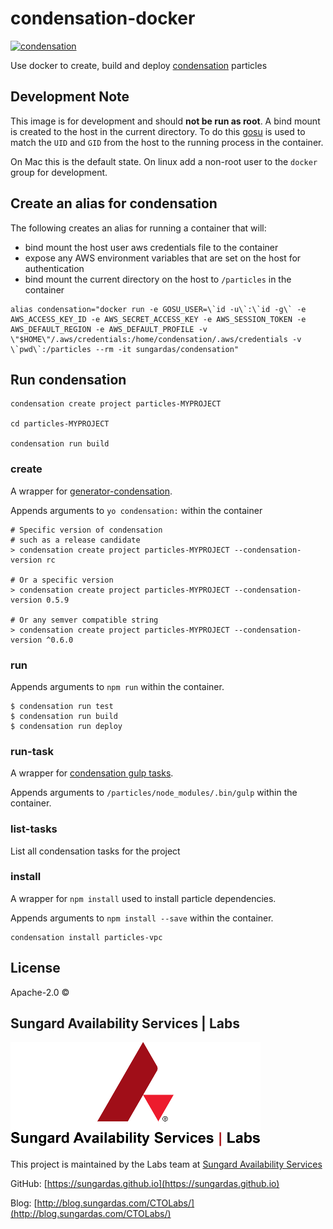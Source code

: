 # condensation-docker

[![condensation][condensation-image]][condensation-url]

Use docker to create, build and deploy [condensation][condensation-url] particles

## Development Note

This image is for development and should **not be run as root**.  A bind mount is created to the host in the current directory.  To do this [gosu][gosu-url] is used to match the `UID` and `GID` from the host to the running process in the container.

On Mac this is the default state.  On linux add a non-root user to the `docker` group for development.

## Create an alias for condensation

The following creates an alias for running a container that will:

* bind mount the host user aws credentials file to the container
* expose any AWS environment variables that are set on the host for
  authentication
* bind mount the current directory on the host to `/particles` in the
  container

```
alias condensation="docker run -e GOSU_USER=\`id -u\`:\`id -g\` -e AWS_ACCESS_KEY_ID -e AWS_SECRET_ACCESS_KEY -e AWS_SESSION_TOKEN -e AWS_DEFAULT_REGION -e AWS_DEFAULT_PROFILE -v \"$HOME\"/.aws/credentials:/home/condensation/.aws/credentials -v \`pwd\`:/particles --rm -it sungardas/condensation"
```


## Run condensation

```
condensation create project particles-MYPROJECT

cd particles-MYPROJECT

condensation run build
```

### create

A wrapper for [generator-condensation][generator-condensation-url].

Appends arguments to `yo condensation:` within the container

```
# Specific version of condensation
# such as a release candidate
> condensation create project particles-MYPROJECT --condensation-version rc

# Or a specific version
> condensation create project particles-MYPROJECT --condensation-version 0.5.9

# Or any semver compatible string
> condensation create project particles-MYPROJECT --condensation-version ^0.6.0
```

### run

Appends arguments to `npm run` within the container.

    $ condensation run test
    $ condensation run build
    $ condensation run deploy

### run-task

A wrapper for [condensation gulp tasks][condensation-tasks-url].

Appends arguments to `/particles/node_modules/.bin/gulp` within the
container.

### list-tasks

List all condensation tasks for the project


### install

A wrapper for `npm install` used to install particle
dependencies.

Appends arguments to `npm install --save` within the
container.

    condensation install particles-vpc


## License

Apache-2.0 ©

## Sungard Availability Services | Labs
[![Sungard Availability Services | Labs][labs-logo]][labs-github-url]

This project is maintained by the Labs team at [Sungard Availability
Services](http://sungardas.com)

GitHub: [https://sungardas.github.io](https://sungardas.github.io)

Blog: [http://blog.sungardas.com/CTOLabs/](http://blog.sungardas.com/CTOLabs/)

[labs-github-url]: https://sungardas.github.io
[labs-logo]: https://raw.githubusercontent.com/SungardAS/repo-assets/master/images/logos/sungardas-labs-logo-small.png
[condensation-image]: https://raw.githubusercontent.com/SungardAS/condensation/master/docs/images/condensation_logo.png
[condensation-url]: https://github.com/SungardAS/condensation
[condensation-tasks-url]: https://github.com/SungardAS/condensation/tree/master/docs/tasks.md
[generator-condensation-url]: https://github.com/SungardAS/generator-condensation
[gosu-url]: https://github.com/tianon/gosu

